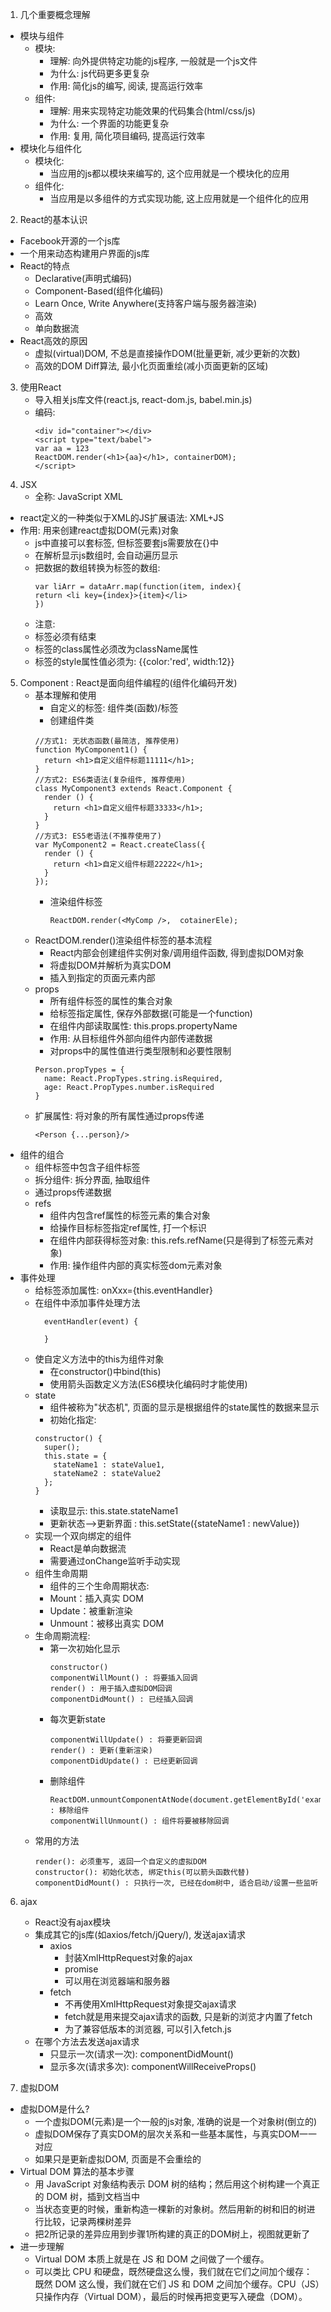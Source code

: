 1. 几个重要概念理解
  * 模块与组件
    * 模块:
      * 理解: 向外提供特定功能的js程序, 一般就是一个js文件
      * 为什么: js代码更多更复杂
      * 作用: 简化js的编写, 阅读, 提高运行效率
    * 组件: 
      * 理解: 用来实现特定功能效果的代码集合(html/css/js)
      * 为什么: 一个界面的功能更复杂
      * 作用: 复用, 简化项目编码, 提高运行效率
  * 模块化与组件化
    * 模块化:
      * 当应用的js都以模块来编写的, 这个应用就是一个模块化的应用
    * 组件化:
      * 当应用是以多组件的方式实现功能, 这上应用就是一个组件化的应用
2. React的基本认识
  * Facebook开源的一个js库
  * 一个用来动态构建用户界面的js库
  * React的特点
    * Declarative(声明式编码)
    * Component-Based(组件化编码)
    * Learn Once, Write Anywhere(支持客户端与服务器渲染)
    * 高效
    * 单向数据流
  * React高效的原因
    * 虚拟(virtual)DOM, 不总是直接操作DOM(批量更新, 减少更新的次数) 
    * 高效的DOM Diff算法, 最小化页面重绘(减小页面更新的区域)
3. 使用React
	* 导入相关js库文件(react.js, react-dom.js, babel.min.js)
	* 编码:
		```
      <div id="container"></div>
      <script type="text/babel">
        var aa = 123
        ReactDOM.render(<h1>{aa}</h1>, containerDOM);
      </script>
		```
4. JSX
	* 全称: JavaScript XML
  * react定义的一种类似于XML的JS扩展语法: XML+JS
  * 作用: 用来创建react虚拟DOM(元素)对象
	* js中直接可以套标签, 但标签要套js需要放在{}中
	* 在解析显示js数组时, 会自动遍历显示
	* 把数据的数组转换为标签的数组: 
		```
      var liArr = dataArr.map(function(item, index){
        return <li key={index}>{item}</li>
      })
		```
	* 注意:
    * 标签必须有结束
    * 标签的class属性必须改为className属性
    * 标签的style属性值必须为: {{color:'red', width:12}}
5. Component : React是面向组件编程的(组件化编码开发)
	* 基本理解和使用
		* 自定义的标签: 组件类(函数)/标签
		* 创建组件类
      ```
      //方式1: 无状态函数(最简洁, 推荐使用)
      function MyComponent1() {
        return <h1>自定义组件标题11111</h1>;
      }
      //方式2: ES6类语法(复杂组件, 推荐使用)
      class MyComponent3 extends React.Component {
        render () {
          return <h1>自定义组件标题33333</h1>;
        }
      }
      //方式3: ES5老语法(不推荐使用了)
      var MyComponent2 = React.createClass({
        render () {
          return <h1>自定义组件标题22222</h1>;
        }
      });
      ```
		* 渲染组件标签
			```
			ReactDOM.render(<MyComp />,  cotainerEle);
			```
    * ReactDOM.render()渲染组件标签的基本流程
      * React内部会创建组件实例对象/调用组件函数, 得到虚拟DOM对象
      * 将虚拟DOM并解析为真实DOM
      * 插入到指定的页面元素内部
	* props
		* 所有组件标签的属性的集合对象
		* 给标签指定属性, 保存外部数据(可能是一个function)
		* 在组件内部读取属性: this.props.propertyName
		* 作用: 从目标组件外部向组件内部传递数据
		* 对props中的属性值进行类型限制和必要性限制
      ```
      Person.propTypes = {
        name: React.PropTypes.string.isRequired,
        age: React.PropTypes.number.isRequired
      }
      ```
    * 扩展属性: 将对象的所有属性通过props传递
        ```
        <Person {...person}/>
        ```
  * 组件的组合
    * 组件标签中包含子组件标签
    * 拆分组件: 拆分界面, 抽取组件
    * 通过props传递数据
	* refs
		* 组件内包含ref属性的标签元素的集合对象
		* 给操作目标标签指定ref属性, 打一个标识
		* 在组件内部获得标签对象: this.refs.refName(只是得到了标签元素对象)
		* 作用: 操作组件内部的真实标签dom元素对象
  * 事件处理
    * 给标签添加属性: onXxx={this.eventHandler}
    * 在组件中添加事件处理方法
      ```
        eventHandler(event) {
                    
        }
      ```
    * 使自定义方法中的this为组件对象
      * 在constructor()中bind(this)
      * 使用箭头函数定义方法(ES6模块化编码时才能使用)
	* state
		* 组件被称为"状态机", 页面的显示是根据组件的state属性的数据来显示
		* 初始化指定:
        ```
        constructor() {
          super();
          this.state = {
            stateName1 : stateValue1,
            stateName2 : stateValue2
          };
        }
        ```
		* 读取显示: 
		    this.state.stateName1
		* 更新状态-->更新界面 : 
		    this.setState({stateName1 : newValue})
	* 实现一个双向绑定的组件
		* React是单向数据流
		* 需要通过onChange监听手动实现
	* 组件生命周期
		* 组件的三个生命周期状态:
      * Mount：插入真实 DOM
      * Update：被重新渲染
      * Unmount：被移出真实 DOM
    * 生命周期流程:
      * 第一次初始化显示
        ```
        constructor()
        componentWillMount() : 将要插入回调
        render() : 用于插入虚拟DOM回调
        componentDidMount() : 已经插入回调
        ```
      * 每次更新state
        ```
        componentWillUpdate() : 将要更新回调
        render() : 更新(重新渲染)
        componentDidUpdate() : 已经更新回调
        ```
      * 删除组件
        ```
        ReactDOM.unmountComponentAtNode(document.getElementById('example')) : 移除组件
        componentWillUnmount() : 组件将要被移除回调
        ```
    * 常用的方法
      ```
      render(): 必须重写, 返回一个自定义的虚拟DOM
      constructor(): 初始化状态, 绑定this(可以箭头函数代替)
      componentDidMount() : 只执行一次, 已经在dom树中, 适合启动/设置一些监听
      ```   
6. ajax
	* React没有ajax模块
	* 集成其它的js库(如axios/fetch/jQuery/), 发送ajax请求
	  * axios
	    * 封装XmlHttpRequest对象的ajax
	    * promise
	    * 可以用在浏览器端和服务器
	  * fetch
	    * 不再使用XmlHttpRequest对象提交ajax请求
	    * fetch就是用来提交ajax请求的函数, 只是新的浏览才内置了fetch
	    * 为了兼容低版本的浏览器, 可以引入fetch.js
	* 在哪个方法去发送ajax请求
	  * 只显示一次(请求一次): componentDidMount()
	  * 显示多次(请求多次): componentWillReceiveProps()
	  
7. 虚拟DOM
  * 虚拟DOM是什么?
    * 一个虚拟DOM(元素)是一个一般的js对象, 准确的说是一个对象树(倒立的)
    * 虚拟DOM保存了真实DOM的层次关系和一些基本属性，与真实DOM一一对应
    * 如果只是更新虚拟DOM, 页面是不会重绘的
  * Virtual DOM 算法的基本步骤
    * 用 JavaScript 对象结构表示 DOM 树的结构；然后用这个树构建一个真正的 DOM 树，插到文档当中
    * 当状态变更的时候，重新构造一棵新的对象树。然后用新的树和旧的树进行比较，记录两棵树差异
    * 把2所记录的差异应用到步骤1所构建的真正的DOM树上，视图就更新了
  * 进一步理解
    * Virtual DOM 本质上就是在 JS 和 DOM 之间做了一个缓存。
    * 可以类比 CPU 和硬盘，既然硬盘这么慢，我们就在它们之间加个缓存：既然 DOM 这么慢，我们就在它们 JS 和 DOM 之间加个缓存。CPU（JS）只操作内存（Virtual DOM），最后的时候再把变更写入硬盘（DOM）。